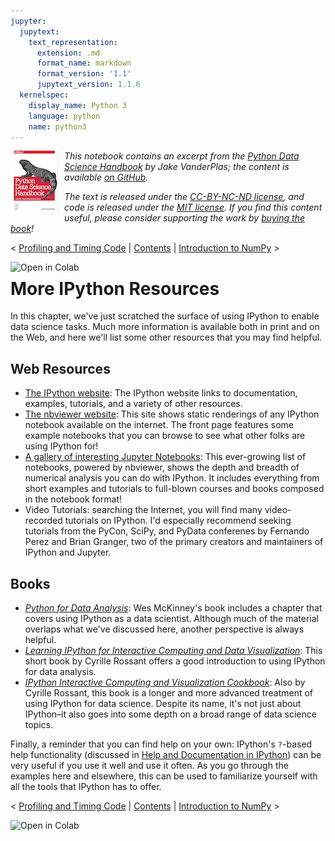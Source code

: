 ```yaml
---
jupyter:
  jupytext:
    text_representation:
      extension: .md
      format_name: markdown
      format_version: '1.1'
      jupytext_version: 1.1.6
  kernelspec:
    display_name: Python 3
    language: python
    name: python3
---
```


<!--BOOK_INFORMATION-->
<img align="left" style="padding-right:10px;" src="figures/PDSH-cover-small.png">

*This notebook contains an excerpt from the [Python Data Science Handbook](http://shop.oreilly.com/product/0636920034919.do) by Jake VanderPlas; the content is available [on GitHub](https://github.com/jakevdp/PythonDataScienceHandbook).*

*The text is released under the [CC-BY-NC-ND license](https://creativecommons.org/licenses/by-nc-nd/3.0/us/legalcode), and code is released under the [MIT license](https://opensource.org/licenses/MIT). If you find this content useful, please consider supporting the work by [buying the book](http://shop.oreilly.com/product/0636920034919.do)!*


<!--NAVIGATION-->
< [Profiling and Timing Code](01.07-Timing-and-Profiling.md) | [Contents](Index.md) | [Introduction to NumPy](02.00-Introduction-to-NumPy.md) >

<a href="https://colab.research.google.com/github/jakevdp/PythonDataScienceHandbook/blob/master/notebooks/01.08-More-IPython-Resources.md"><img align="left" src="https://colab.research.google.com/assets/colab-badge.svg" alt="Open in Colab" title="Open and Execute in Google Colaboratory"></a>



# More IPython Resources


In this chapter, we've just scratched the surface of using IPython to enable data science tasks.
Much more information is available both in print and on the Web, and here we'll list some other resources that you may find helpful.


## Web Resources

- [The IPython website](http://ipython.org): The IPython website links to documentation, examples, tutorials, and a variety of other resources.
- [The nbviewer website](http://nbviewer.jupyter.org/): This site shows static renderings of any IPython notebook available on the internet. The front page features some example notebooks that you can browse to see what other folks are using IPython for!
- [A gallery of interesting Jupyter Notebooks](https://github.com/jupyter/jupyter/wiki/A-gallery-of-interesting-Jupyter-Notebooks/): This ever-growing list of notebooks, powered by nbviewer, shows the depth and breadth of numerical analysis you can do with IPython. It includes everything from short examples and tutorials to full-blown courses and books composed in the notebook format!
- Video Tutorials: searching the Internet, you will find many video-recorded tutorials on IPython. I'd especially recommend seeking tutorials from the PyCon, SciPy, and PyData conferenes by Fernando Perez and Brian Granger, two of the primary creators and maintainers of IPython and Jupyter.


## Books

- [*Python for Data Analysis*](http://shop.oreilly.com/product/0636920023784.do): Wes McKinney's book includes a chapter that covers using IPython as a data scientist. Although much of the material overlaps what we've discussed here, another perspective is always helpful.
- [*Learning IPython for Interactive Computing and Data Visualization*](https://www.packtpub.com/big-data-and-business-intelligence/learning-ipython-interactive-computing-and-data-visualization): This short book by Cyrille Rossant offers a good introduction to using IPython for data analysis.
- [*IPython Interactive Computing and Visualization Cookbook*](https://www.packtpub.com/big-data-and-business-intelligence/ipython-interactive-computing-and-visualization-cookbook): Also by Cyrille Rossant, this book is a longer and more advanced treatment of using IPython for data science. Despite its name, it's not just about IPython–it also goes into some depth on a broad range of data science topics.

Finally, a reminder that you can find help on your own: IPython's ``?``-based help functionality (discussed in [Help and Documentation in IPython](01.01-Help-And-Documentation.md)) can be very useful if you use it well and use it often.
As you go through the examples here and elsewhere, this can be used to familiarize yourself with all the tools that IPython has to offer.


<!--NAVIGATION-->
< [Profiling and Timing Code](01.07-Timing-and-Profiling.md) | [Contents](Index.md) | [Introduction to NumPy](02.00-Introduction-to-NumPy.md) >

<a href="https://colab.research.google.com/github/jakevdp/PythonDataScienceHandbook/blob/master/notebooks/01.08-More-IPython-Resources.md"><img align="left" src="https://colab.research.google.com/assets/colab-badge.svg" alt="Open in Colab" title="Open and Execute in Google Colaboratory"></a>

